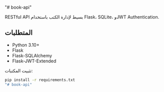 "# book-api" 


RESTful API بسيط لإدارة الكتب باستخدام Flask، SQLite، وJWT Authentication.

## المتطلبات
- Python 3.10+
- Flask
- Flask-SQLAlchemy
- Flask-JWT-Extended

تثبيت المكتبات:
```bash
pip install -r requirements.txt
"# book-api" 
